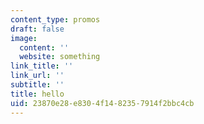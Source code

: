 ```yaml
---
content_type: promos
draft: false
image:
  content: ''
  website: something
link_title: ''
link_url: ''
subtitle: ''
title: hello
uid: 23870e28-e830-4f14-8235-7914f2bbc4cb
---
```

